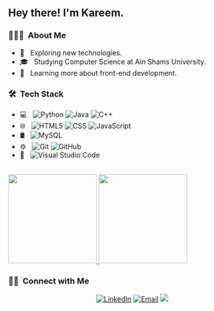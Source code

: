 <h2> Hey there! I'm Kareem.</h2>

<h3> 👨🏻‍💻 &nbsp;About Me </h3>

- 🤔 &nbsp; Exploring new technologies.
- 🎓 &nbsp; Studying Computer Science at Ain Shams University.
- 🌱 &nbsp; Learning more about front-end development.

<h3> 🛠 &nbsp;Tech Stack</h3>

- 💻 &nbsp;
  ![Python](https://img.shields.io/badge/-Python-333333?style=flat&logo=python)
  ![Java](https://img.shields.io/badge/-Java-333333?style=flat&logo=Java&logoColor=007396)
  ![C++](https://img.shields.io/badge/-C++-333333?style=flat&logo=C%2B%2B&logoColor=00599C)
- 🌐 &nbsp;
  ![HTML5](https://img.shields.io/badge/-HTML5-333333?style=flat&logo=HTML5)
  ![CSS](https://img.shields.io/badge/-CSS-333333?style=flat&logo=CSS3&logoColor=1572B6)
  ![JavaScript](https://img.shields.io/badge/-JavaScript-333333?style=flat&logo=javascript)
- 🛢 &nbsp;
  ![MySQL](https://img.shields.io/badge/-MySQL-333333?style=flat&logo=mysql)
- ⚙️ &nbsp;
  ![Git](https://img.shields.io/badge/-Git-333333?style=flat&logo=git)
  ![GitHub](https://img.shields.io/badge/-GitHub-333333?style=flat&logo=github)
- 🔧 &nbsp;
  ![Visual Studio Code](https://img.shields.io/badge/-Visual%20Studio%20Code-333333?style=flat&logo=visual-studio-code&logoColor=007ACC)

<br/>

<a href="https://github.com/Kareem-Mohamed-Wardany">
  <img height="180em" src="https://github-readme-stats.vercel.app/api?username=Kareem-Mohamed-Wardany&theme=buefy&show_icons=true" />
  <img height="180em" src="https://github-readme-stats.vercel.app/api/top-langs/?username=Kareem-Mohamed-Wardany&theme=buefy&layout=compact" />
</a>

<br/>

<h3> 🤝🏻 &nbsp;Connect with Me </h3>

<p align="center">
<a href="https://www.linkedin.com/in/kareem-mohamed-wardany/"><img alt="LinkedIn" src="https://img.shields.io/badge/LinkedIn-Kareem%20Mohamed%20Wardany-blue?style=flat-square&logo=linkedin"></a>
<a href="mailto:kareemwardany1111@gmail.com"><img alt="Email" src="https://img.shields.io/badge/Email-kareemwardany1111@gmail.com-blue?style=flat-square&logo=gmail"></a>
<a href="https://facebook.com/WeezyyWardany"><img src="https://img.shields.io/badge/-@AVS1508-1877F2?style=flat&logo=Facebook&logoColor=white"/></a>
</p>
